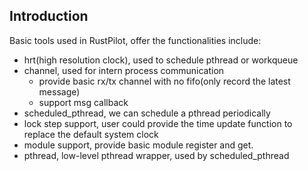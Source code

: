 
## Introduction
Basic tools used in RustPilot, offer the functionalities include:

- hrt(high resolution clock), used to schedule pthread or workqueue
- channel, used for intern process communication
    - provide basic rx/tx channel with no fifo(only record the latest message)
    - support msg callback
- scheduled_pthread, we can schedule a pthread periodically
- lock step support, user could provide the time update function to replace the default system clock
- module support, provide basic module register and get.
- pthread, low-level pthread wrapper, used by scheduled_pthread

